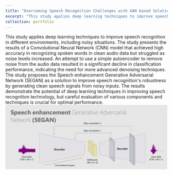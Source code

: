 ```yaml
---
title: "Overcoming Speech Recognition Challenges with GAN based Solutions"
excerpt: "This study applies deep learning techniques to improve speech recognition in different environments, including noisy situations. The study presents the results of a Convolutional Neural Network (CNN) model that achieved high accuracy in recognizing spoken words in clean audio data but struggled as noise levels increased. <br/><img src='/images/GAN.png'>"
collection: portfolio
---
```


This study applies deep learning techniques to improve speech recognition in different environments, including noisy situations. The study presents the results of a Convolutional Neural Network (CNN) model that achieved high accuracy in recognizing spoken words in clean audio data but struggled as noise levels increased. An attempt to use a simple autoencoder to remove noise from the audio data resulted in a significant decline in classification performance, indicating the need for more advanced denoising techniques. The study proposes the Speech enhancement Generative Adversarial Network (SEGAN) as a solution to improve speech recognition's robustness by generating clean speech signals from noisy inputs. The results demonstrate the potential of deep learning techniques in improving speech recognition technology, but careful evaluation of various components and techniques is crucial for optimal performance.<br/><img src='/images/GAN.png'>

